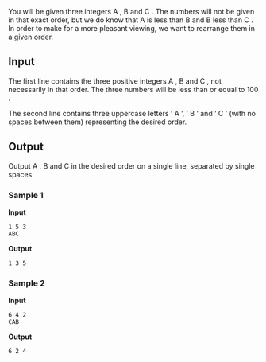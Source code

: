 You will be given three integers A , B and C . The numbers will not be given in
that exact order, but we do know that A is less than B and B less than C . In order to make for a more
pleasant viewing, we want to rearrange them in a given
order.

## Input
The first line contains the three positive integers A , B and C , not necessarily in that order.
The three numbers will be less than or equal to 100 .

The second line contains three uppercase letters ’ A ’, ’ B ’ and
’ C ’ (with no spaces between them)
representing the desired order.

## Output
Output A , B and C in the desired order on a single
line, separated by single spaces.

### Sample 1
**Input**
```text
1 5 3
ABC
```
**Output**
```text
1 3 5
```

### Sample 2
**Input**
```text
6 4 2
CAB
```
**Output**
```text
6 2 4
```
